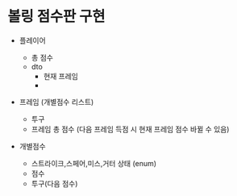 # 볼링 점수판 구현

- 플레이어
  - 총 점수
  - dto
    - 현재 프레임
    - 
  
- 프레임 (개별점수 리스트)
  - 투구
  - 프레임 총 점수 (다음 프레임 득점 시 현재 프레임 점수 바뀔 수 있음)

- 개별점수  
    - 스트라이크,스페어,미스,거터 상태 (enum)
    - 점수
    - 투구(다음 점수)
    